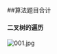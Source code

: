 ##算法题目合计
#### 二叉树的遍历
![001.jpg](https://upload-images.jianshu.io/upload_images/16120177-7e98a6e287a14236.jpg?imageMogr2/auto-orient/strip%7CimageView2/2/w/1240)
